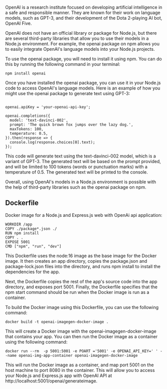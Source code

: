 OpenAI is a research institute focused on developing artificial intelligence in a safe and responsible manner. They are known for their work on language models, such as GPT-3, and their development of the Dota 2-playing AI bot, OpenAI Five.

OpenAI does not have an official library or package for Node.js, but there are several third-party libraries that allow you to use their models in a Node.js environment. For example, the openai package on npm allows you to easily integrate OpenAI's language models into your Node.js projects.

To use the openai package, you will need to install it using npm. You can do this by running the following command in your terminal:

`npm install openai`

Once you have installed the openai package, you can use it in your Node.js code to access OpenAI's language models. Here is an example of how you might use the openai package to generate text using GPT-3:

```const openai = require('openai');

openai.apiKey = 'your-openai-api-key';

openai.completions({
  model: 'text-davinci-002',
  prompt: 'The quick brown fox jumps over the lazy dog.',
  maxTokens: 100,
  temperature: 0.5,
}).then(response => {
  console.log(response.choices[0].text);
}); 
```

This code will generate text using the text-davinci-002 model, which is a variant of GPT-3. The generated text will be based on the prompt provided, and will be limited to 100 tokens (words or punctuation marks) with a temperature of 0.5. The generated text will be printed to the console.

Overall, using OpenAI's models in a Node.js environment is possible with the help of third-party libraries such as the openai package on npm.

## Dockerfile
Docker image for a Node.js and Express.js web with OpenAi api application:

``` FROM node:16
WORKDIR /app
COPY ./package*.json ./
RUN npm install
COPY . .
EXPOSE 5001
CMD ["npm", "run", "dev"]
```

This Dockerfile uses the node:16 image as the base image for the Docker image. It then creates an app directory, copies the package.json and package-lock.json files into the directory, and runs npm install to install the dependencies for the app.

Next, the Dockerfile copies the rest of the app's source code into the app directory, and exposes port 5001. Finally, the Dockerfile specifies that the npm start command should be run when the Docker image is run as a container.

To build the Docker image using this Dockerfile, you can use the following command:

`docker build -t openai-imagegen-docker-image . `

This will create a Docker image with the openai-imagegen-docker-image that contains your app. You can then run the Docker image as a container using the following command:

`docker run --rm  -p 5001:5001 -e POART ='5001' -e OPENAI_API_KEY=' ' --name openai-img-app-container openai-imagegen-docker-image`

This will run the Docker image as a container, and map port 5001 on the host machine to port 8080 in the container. This will allow you to access your Node.js and Express.js app with OpenAI API at http://localhost:5001/openai/generateimage.  